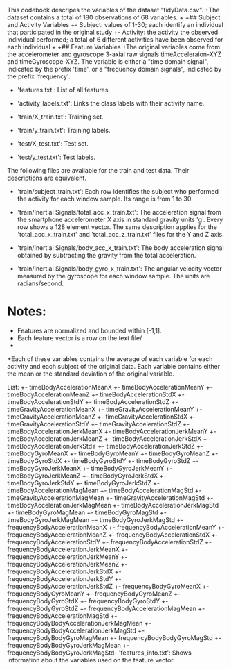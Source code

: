 This codebook descripes the variables of the dataset "tidyData.csv".
+The dataset contains a total of 180 observations of 68 variables.
+
+## Subject and Activity Variables
+- Subject: values of 1-30; each identify an individual that participated in the original study 
+- Activity: the activity the observed individual performed; a total of 6 different activities have been observed for each individual
+
+## Feature Variables
+The original variables come from the accelerometer and gyroscope 3-axial raw signals timeAcceleraion-XYZ and timeGyroscope-XYZ. The variable is either a "time domain signal", indicated by the prefix 'time', or a "frequency domain signals", indicated by the prefix 'frequency'.



- 'features.txt': List of all features.

- 'activity_labels.txt': Links the class labels with their activity name.

- 'train/X_train.txt': Training set.

- 'train/y_train.txt': Training labels.

- 'test/X_test.txt': Test set.

- 'test/y_test.txt': Test labels.

The following files are available for the train and test data. Their descriptions are equivalent. 

- 'train/subject_train.txt': Each row identifies the subject who performed the activity for each window sample. Its range is from 1 to 30. 

- 'train/Inertial Signals/total_acc_x_train.txt': The acceleration signal from the smartphone accelerometer X axis in standard gravity units 'g'. Every row shows a 128 element vector. The same description applies for the 'total_acc_x_train.txt' and 'total_acc_z_train.txt' files for the Y and Z axis. 

- 'train/Inertial Signals/body_acc_x_train.txt': The body acceleration signal obtained by subtracting the gravity from the total acceleration. 

- 'train/Inertial Signals/body_gyro_x_train.txt': The angular velocity vector measured by the gyroscope for each window sample. The units are radians/second. 

Notes: 
======
- Features are normalized and bounded within [-1,1].
- Each feature vector is a row on the text file/
- 
+Each of these variables contains the average of each variable for each activity and each subject of the original data. Each variable contains either the mean or the standard deviation of the original variable.

List:
+- timeBodyAccelerationMeanX
+- timeBodyAccelerationMeanY
+- timeBodyAccelerationMeanZ
+- timeBodyAccelerationStdX
+- timeBodyAccelerationStdY
+- timeBodyAccelerationStdZ
+- timeGravityAccelerationMeanX
+- timeGravityAccelerationMeanY
+- timeGravityAccelerationMeanZ
+- timeGravityAccelerationStdX
+- timeGravityAccelerationStdY
+- timeGravityAccelerationStdZ
+- timeBodyAccelerationJerkMeanX
+- timeBodyAccelerationJerkMeanY
+- timeBodyAccelerationJerkMeanZ
+- timeBodyAccelerationJerkStdX
+- timeBodyAccelerationJerkStdY
+- timeBodyAccelerationJerkStdZ
+- timeBodyGyroMeanX
+- timeBodyGyroMeanY
+- timeBodyGyroMeanZ
+- timeBodyGyroStdX
+- timeBodyGyroStdY
+- timeBodyGyroStdZ
+- timeBodyGyroJerkMeanX
+- timeBodyGyroJerkMeanY
+- timeBodyGyroJerkMeanZ
+- timeBodyGyroJerkStdX
+- timeBodyGyroJerkStdY
+- timeBodyGyroJerkStdZ
+- timeBodyAccelerationMagMean
+- timeBodyAccelerationMagStd
+- timeGravityAccelerationMagMean
+- timeGravityAccelerationMagStd
+- timeBodyAccelerationJerkMagMean
+- timeBodyAccelerationJerkMagStd
+- timeBodyGyroMagMean
+- timeBodyGyroMagStd
+- timeBodyGyroJerkMagMean
+- timeBodyGyroJerkMagStd
+- frequencyBodyAccelerationMeanX
+- frequencyBodyAccelerationMeanY
+- frequencyBodyAccelerationMeanZ
+- frequencyBodyAccelerationStdX
+- frequencyBodyAccelerationStdY
+- frequencyBodyAccelerationStdZ
+- frequencyBodyAccelerationJerkMeanX
+- frequencyBodyAccelerationJerkMeanY
+- frequencyBodyAccelerationJerkMeanZ
+- frequencyBodyAccelerationJerkStdX
+- frequencyBodyAccelerationJerkStdY
+- frequencyBodyAccelerationJerkStdZ
+- frequencyBodyGyroMeanX
+- frequencyBodyGyroMeanY
+- frequencyBodyGyroMeanZ
+- frequencyBodyGyroStdX
+- frequencyBodyGyroStdY
+- frequencyBodyGyroStdZ
+- frequencyBodyAccelerationMagMean
+- frequencyBodyAccelerationMagStd
+- frequencyBodyBodyAccelerationJerkMagMean
+- frequencyBodyBodyAccelerationJerkMagStd
+- frequencyBodyBodyGyroMagMean
+- frequencyBodyBodyGyroMagStd
+- frequencyBodyBodyGyroJerkMagMean
+- frequencyBodyBodyGyroJerkMagStd- 'features_info.txt': Shows information about the variables used on the feature vector.

